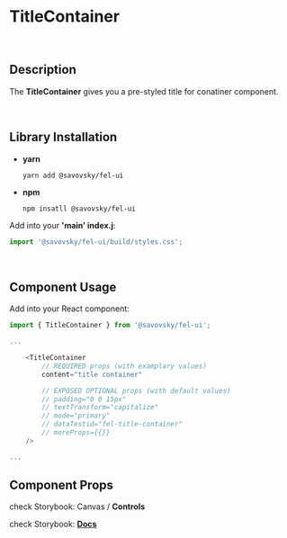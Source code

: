 # TitleContainer

&nbsp;

## Description

The **TitleContainer** gives you a pre-styled title for conatiner component.

&nbsp;

## Library Installation

- **yarn**

    `yarn add @savovsky/fel-ui`

- **npm**

    `npm insatll @savovsky/fel-ui`

Add into your **'main' index.j**:

```javascript
import '@savovsky/fel-ui/build/styles.css';
```

&nbsp;

## Component Usage

Add into your React component:

```javascript
import { TitleContainer } from '@savovsky/fel-ui';

...

    <TitleContainer
        // REQUIRED props (with examplary values)
        content="title container"

        // EXPOSED OPTIONAL props (with default values)
        // padding="0 0 15px"
        // textTransform="capitalize"
        // mode="primary"
        // dataTestid="fel-title-container"
        // moreProps={{}}
    />

...
```

## Component Props

check Storybook: Canvas / **Controls**

check Storybook: [**Docs**](https://www.savovsky.com/fel/?path=/docs/ui-title-titlecontainer--default)

&nbsp;

